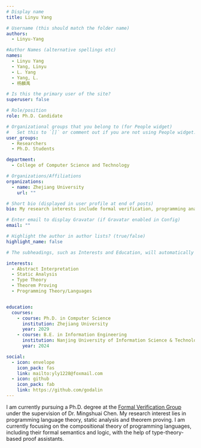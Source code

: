 ```yaml
---
# Display name
title: Linyu Yang

# Username (this should match the folder name)
authors:
  - Linyu-Yang

#Author Names (alternative spellings etc)
names:
  - Linyu Yang
  - Yang, Linyu
  - L. Yang
  - Yang, L.
  - 杨麟禹

# Is this the primary user of the site?
superuser: false

# Role/position
role: Ph.D. Candidate

# Organizational groups that you belong to (for People widget)
#   Set this to `[]` or comment out if you are not using People widget.
user_groups:
  - Researchers
  - Ph.D. Students

department:
  - College of Computer Science and Technology

# Organizations/Affiliations
organizations:
  - name: Zhejiang University
    url: ""

# Short bio (displayed in user profile at end of posts)
bio: My research interests include formal verification, programming analysis, and type theory.

# Enter email to display Gravatar (if Gravatar enabled in Config)
email: ""

# Highlight the author in author lists? (true/false)
highlight_name: false

# The subheadings, such as Interests and Education, will automatically translate depending on the language chosen in `config.yaml`. To customize the subheading text, see the Language page in the docs.

interests:
  - Abstract Interpretation
  - Static Analysis
  - Type Theory
  - Theorem Proving
  - Programming Theory/Languages


education:
  courses:
    - course: Ph.D. in Computer Science
      institution: Zhejiang University
      year: 2029
    - course: B.E. in Information Engineering
      institution: Nanjing University of Information Science & Technology
      year: 2024

social:
  - icon: envelope
    icon_pack: fas
    link: mailto:yly1228@foxmail.com
  - icon: github
    icon_pack: fab
    link: https://github.com/godalin
---
```


I am currently pursuing a Ph.D. degree at the [Formal Verification Group](/) under the supervision of Dr. Mingshuai Chen. My research interest lies in programming language theory, static analysis and theorem proving. I am currently focusing on the compositional theory of programming languages, including their formal semantics and logic, with the help of type-theory-based proof assistants.
